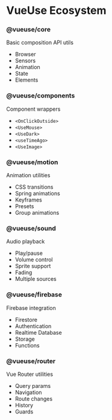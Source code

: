 # VueUse Ecosystem

<div class="grid grid-cols-3 gap-4">
<div>

### @vueuse/core
Basic composition API utils
- Browser
- Sensors
- Animation
- State
- Elements

</div>
<div>

### @vueuse/components
Component wrappers
- `<OnClickOutside>`
- `<UseMouse>`
- `<UseDark>`
- `<useTimeAgo>`
- `<UseImage>`

</div>
<div>

### @vueuse/motion
Animation utilities
- CSS transitions
- Spring animations
- Keyframes
- Presets
- Group animations

</div>
<div>

### @vueuse/sound
Audio playback
- Play/pause
- Volume control
- Sprite support
- Fading
- Multiple sources

</div>
<div>

### @vueuse/firebase
Firebase integration
- Firestore
- Authentication
- Realtime Database
- Storage
- Functions

</div>
<div>

### @vueuse/router
Vue Router utilities
- Query params
- Navigation
- Route changes
- History
- Guards

</div>
</div>

<style scoped>
.slidev-layout p {
  margin-top: 0.5rem;
  margin-bottom: 0.5rem;
}
.slidev-layout li {
    line-height: 1.4em;
}
</style>

<!--
PRESENTER NOTES:
- The core package (@vueuse/core) contains platform-agnostic functions and browser-specific utilities
- @vueuse/components provides component wrappers around the core functions for template-based use
- @vueuse/motion offers powerful animation capabilities similar to Framer Motion but for Vue
- @vueuse/firebase simplifies Firebase integration with reactive wrappers for common Firebase services
- @vueuse/router extends Vue Router with useful compositions
- @vueuse/sound provides a simple API for handling audio in your applications
- The project is modular - you install only what you need
- Additional integrations: @vueuse/electron, @vueuse/rxjs, @vueuse/math, and more
- Functions are organized by categories (Sensors, Browser, Animation, State, etc.)
-->
